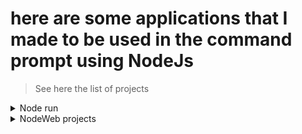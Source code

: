 # here are some applications that I made to be used in the command prompt using NodeJs

> See here the list of projects
<details>
  <summary>Node run</summary>
  
[Calc](https://github.com/felpzsouls/NodeJs-projects/tree/master/calc)
To use the calculator, simply run the simple_calc.bat file

[Rpg Game](https://github.com/felpzsouls/NodeJs-projects/tree/master/RPG-cmd)
To play the RPG, make sure the dependencies are installed, and run the game.bat file

[Discord Bot](https://github.com/felpzsouls/NodeJs-projects/tree/master/Discord-bot)
<summary>
  <details>
    <summary>How to initialize discord bot</summary>
    
  ## How to start discord bot.

  `1.` Fork this project using ```git clone https://github.com/felpzsouls/NodeJs-projects/Discord-bot```
  
  `2.` Install the dependecies using `npm install`

  `3.` Paste you bot token and prefix in .env file(you can take this in [Discord Developer Portal](https://discord.com/developers/))
  
  ```
  token=
  prefix=
  ```

  `4.` Run the bot using `node .` or `node index.js`
  </details>
</summary>
</details>

<details>
  <summary>NodeWeb projects</summary>

  
[Fpz Chat](https://github.com/felpzsouls/NodeJs-projects/tree/master/FPZ-chat)
In this place, you and your friends can use it to chat, make sure the dependencies are installed!

[Express project](https://github.com/felpzsouls/NodeJs-projects/tree/master/Express-project)
In this place has a template for Express framework in NodeJs, have a router handling and a method for set your favorite Hypertext Markup Language.

[Discord OAuth](https://github.com/felpzsouls/NodeJs-projects/tree/master/Discord-OAuth)
  <details>
  <summary>How to use Discord-OAuth</summary>
  
  ## How to use:

  To use this Discord authenticator, you will need to create a new application in the discord developer portal, there you will get the Secret Key, for your .env and the client id

  [Discord Developer Portal](https://discord.com/developers/)

</details>
</details>

